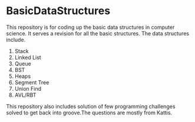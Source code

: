 # BasicDataStructures
This repository is for coding up the basic data structures in computer science. It serves a revision for all the basic structures. The data structures include.
1. Stack
2. Linked List
3. Queue
4. BST
5. Heaps
6. Segment Tree
7. Union Find 
8. AVL/RBT

This repository also includes solution of few programming challenges solved to get back into groove.The questions are mostly from Kattis.

